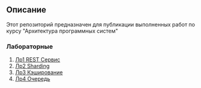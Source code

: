 ## Описание
Этот репозиторий предназначен для публикации выполненных работ по курсу "Архитектура программных систем"

### Лабораторные
1. [Лр1 REST Сервис](https://github.com/nikitvs/2022-MAI-Architecture-N-Sergeev/blob/main/lr1)
2. [Лр2 Sharding](https://github.com/nikitvs/2022-MAI-Architecture-N-Sergeev/blob/main/lr2)
3. [Лр3 Кэширование](https://github.com/nikitvs/2022-MAI-Architecture-N-Sergeev/blob/main/lr3)
4. [Лр4 Очередь](https://github.com/nikitvs/2022-MAI-Architecture-N-Sergeev/blob/main/lr4)
